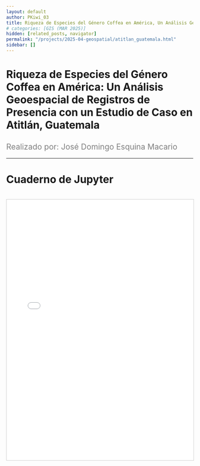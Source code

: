 ```yaml
---
layout: default
author: PKiwi_03
title: Riqueza de Especies del Género Coffea en América, Un Análisis Geoespacial de Registros de Presencia con un Estudio de Caso en Atitlán, Guatemala
# categories: [GIS (MAR 2025)]
hidden: [related_posts, navigator]
permalink: "/projects/2025-04-geospatial/atitlan_guatemala.html"
sidebar: []
---
```


# Riqueza de Especies del Género Coffea en América: Un Análisis Geoespacial de Registros de Presencia con un Estudio de Caso en Atitlán, Guatemala

<h2 style="color: gray; font-weight: normal;">
Realizado por: José Domingo Esquina Macario  
</h2>

---

# Cuaderno de Jupyter
<br>

<iframe 
    src="/assets/html/2025-04-geospatial/jose_esquina.html" 
    width="100%" 
    height="700" 
    style="border: 1px solid #ccc;"
></iframe>